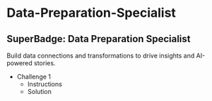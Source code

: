 # Data-Preparation-Specialist
## SuperBadge: Data Preparation Specialist
Build data connections and transformations to drive insights and AI-powered stories.

* Challenge 1
  *   Instructions
  *   Solution
